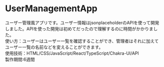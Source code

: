 # UserManagementApp
ユーザー管理風アプリです。ユーザー情報はjsonplaceholderのAPIを使って開発しました。APIを使った開発は初めてだったので理解するのに時間がかかりました。  
使い方：ユーザーはユーザー一覧を確認することができ、管理者はそれに加えてユーザー一覧の名前などを変えることができます。  
使用技術：HTML/CSS/JavaScript/React/TypeScript/Chakra-UI/API  
製作期間:6週間
